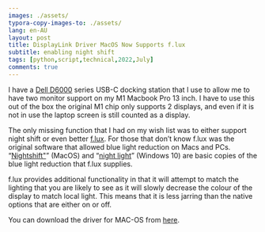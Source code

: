```yaml
---
images: ./assets/
typora-copy-images-to: ./assets/
lang: en-AU
layout: post
title: DisplayLink Driver MacOS Now Supports f.lux
subtitle: enabling night shift
tags: [python,script,technical,2022,July]
comments: true
---
```


I have a [Dell D6000](https://web.archive.org/web/20221205174806/https://www.dell.com/support/home/en-au/product-support/product/dell-universal-dock-d6000/overview) series USB-C docking station that I use to allow me to have two monitor support on my M1 Macbook Pro 13 inch. I have to use this out of the box the original M1 chip only supports 2 displays, and even if it is not in use the laptop screen is still counted as a display.

The only missing function that I had on my wish list was to either support night shift or even better [f.lux](https://web.archive.org/web/20221205174806/https://justgetflux.com/). For those that don’t know f.lux was the original software that allowed blue light reduction on Macs and PCs. “[Nightshift"](https://support.apple.com/en-nz/guide/mac-help/mchl97bc676d/mac)” (MacOS) and “[night light](https://web.archive.org/web/20221205174806/https://support.microsoft.com/en-us/windows/set-your-display-for-night-time-in-windows-18fe903a-e0a1-8326-4c68-fd23d7aaf136)” (Windows 10) are basic copies of the blue light reduction that f.lux supplies.

f.lux provides additional functionality in that it will attempt to match the lighting that you are likely to see as it will slowly decrease the colour of the display to match local light. This means that it is less jarring than the native options that are either on or off.

You can download the driver for MAC-OS from [here](https://web.archive.org/web/20221205174806/https://www.synaptics.com/products/displaylink-graphics/downloads/macos).
